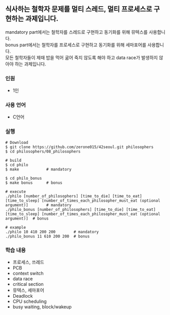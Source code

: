 ## 식사하는 철학자 문제를 멀티 스레드, 멀티 프로세스로 구현하는 과제입니다.
mandatory part에서는 철학자를 스레드로 구현하고 동기화를 위해 뮤텍스를 사용합니다.  
bonus part에서는 철학자를 프로세스로 구현하고 동기화를 위해 세마포어를 사용합니다.  
모든 철학자들이 제때 밥을 먹어 굶어 죽지 않도록 해야 하고 data race가 발생하지 않아야 하는 과제입니다.  
### 인원
- 1인
### 사용 언어
- C언어
### 실행
```shell
# Download
$ git clone https://github.com/zerone015/42seoul.git philosophers
$ cd philosophers/08_philosophers

# build
$ cd philo
$ make            # mandatory

$ cd philo_bonus
$ make bonus      # bonus

# execute
./philo [number_of_philosophers] [time_to_die] [time_to_eat] [time_to_sleep] [number_of_times_each_philosopher_must_eat (optional argument)]        # mandatory
./philo_bonus [number_of_philosophers] [time_to_die] [time_to_eat] [time_to_sleep] [number_of_times_each_philosopher_must_eat (optional argument)]  # bonus

# example
./philo 10 410 200 200        # mandatory
./philo_bonus 11 610 200 200  # bonus
```
### 학습 내용
- 프로세스, 쓰레드
- PCB
- context switch
- data race
- critical section
- 뮤텍스, 세마포어
- Deadlock
- CPU scheduling
- busy waiting, block/wakeup
